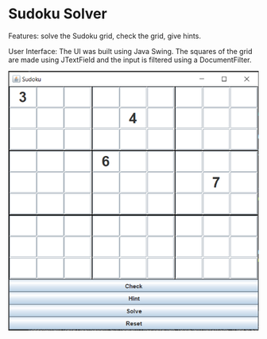 # Sudoku Solver
Features: solve the Sudoku grid, check the grid, give hints.  


User Interface: The UI was built using Java Swing. The squares of the grid are made using JTextField and the input is filtered using a DocumentFilter. 


![UI screenshot](SudokuScreenshot.png)
